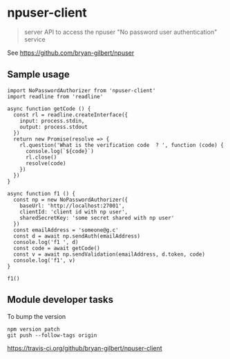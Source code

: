 # npuser-client

> server API to access the npuser "No password user authentication" service

See https://github.com/bryan-gilbert/npuser

## Sample usage

```ecmascript 6
import NoPasswordAuthorizer from 'npuser-client'
import readline from 'readline'

async function getCode () {
  const rl = readline.createInterface({
    input: process.stdin,
    output: process.stdout
  })
  return new Promise(resolve => {
    rl.question('What is the verification code  ? ', function (code) {
      console.log(`${code}`)
      rl.close()
      resolve(code)
    })
  })
}

async function f1 () {
  const np = new NoPasswordAuthorizer({
    baseUrl: 'http://localhost:27001',
    clientId: 'client id with np user',
    sharedSecretKey: 'some secret shared with np user'
  })
  const emailAddress = 'someone@g.c'
  const d = await np.sendAuth(emailAddress)
  console.log('f1 ', d)
  const code = await getCode()
  const v = await np.sendValidation(emailAddress, d.token, code)
  console.log('f1', v)
}

f1()

```

## Module developer tasks

To bump the version
```
npm version patch
git push --follow-tags origin
```

https://travis-ci.org/github/bryan-gilbert/npuser-client
